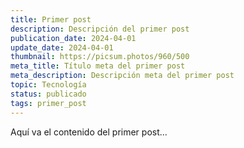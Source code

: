 ```yaml
---
title: Primer post
description: Descripción del primer post
publication_date: 2024-04-01
update_date: 2024-04-01
thumbnail: https://picsum.photos/960/500
meta_title: Título meta del primer post
meta_description: Descripción meta del primer post
topic: Tecnología
status: publicado
tags: primer_post
---
```


Aquí va el contenido del primer post...
